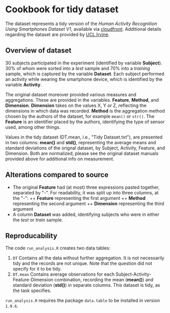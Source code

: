 Cookbook for tidy dataset
=========================

The dataset represents a tidy version of the *Human Activity Recognition Using Smartphones Dataset V1*, available via [cloudfront]. Additional details regarding the dataset are provided by [UCL Irvine]. 

## Overview of dataset

30 subjects participated in the experiment (identified by variable **Subject**). 30% of whom were sorted into a *test* sample and 70% into a *training* sample, which is captured by the variable **Dataset**. Each subject performed an activity while wearing the smartphone device, which is identified by the variable **Activity**.

The original dataset moreover provided various measures and aggregations. These are provided in the variables. **Feature**, **Method**, and **Dimension**. **Dimension** takes on the values X, Y or Z, reflecting the dimensions in which data was recorded. **Method** is the aggregation method chosen by the authors of the dataset, for example `mean()` or `str()`. The **Feature** is an identifier placed by the authors, identifying the type of sensor used, among other things.

Values in the tidy dataset (DT.mean, i.e., "Tidy Dataset.txt"), are presented in two columns: **mean()** and **std()**, representing the average means and standard deviations of the orignal dataset, by Subject, Activity, Feature, and Dimension. Both are normalized, please see the original dataset manuals provided above for additional info on measurement. 

## Alterations compared to source
* The original **Feature** had (at most) three expressions pasted together, separated by "-". For readability, it was split up into three columns, at the "-":
++ **Feature** representing the first argument
++ **Method** representing the second argument
++ **Dimension** representing the third argument
* A column **Dataset** was added, identifying subjects who were in either the *test* or *train* sample.

## Reproducability
The code `run_analysis.R` creates two data tables: 

1. `DT`
Contains all the data without further aggregation. It is not necessarily tidy and the records are not unique. Note that the question did not specify for it to be tidy. 
2. `DT.mean`
Contains average observations for each Subject-Activity-Feature-Dimension combination, recording the mean (**mean()**) and standard deviation (**std()**) in separate columns. This dataset is tidy, as the task specifies. 

`run_analysis.R` requires the package `data.table` to be installed in version `1.9.6`.

[cloudfront]: https://d396qusza40orc.cloudfront.net/getdata%2Fprojectfiles%2FUCI%20HAR%20Dataset.zip

[UCL Irvine]: http://archive.ics.uci.edu/ml/datasets/Human+Activity+Recognition+Using+Smartphones